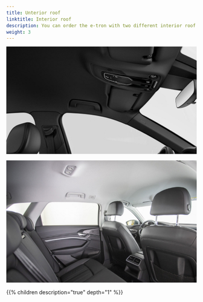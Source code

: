 ```yaml
---
title: Unterior roof
linktitle: Interior roof
description: You can order the e-tron with two different interior roof colors
weight: 3
---
```


![Roof](blackroof.jpg "Black roof. Option ")

![Roof](moonroof.jpg "Standard roof")

{{% children description="true" depth="1" %}}